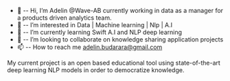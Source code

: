 - 👋  -- Hi, I’m Adelin @Wave-AB currently working in data as a manager for a products driven analytics team.
- 👀  -- I’m interested in Data | Machine learning | Nlp | A.I 
- 🌱  -- I’m currently learning Swift A.I and NLP deep learning
- 💞️  -- I’m looking to collaborate on knowledge sharing application projects
- 📫  -- How to reach me adelin.budarara@gmail.com

 My current project is an open based educational tool using state-of-the-art deep learning NLP models in order to democratize knowledge.

<!---
Wave-AB/Wave-AB is a ✨ special ✨ repository because its `README.md` (this file) appears on your GitHub profile.
You can click the Preview link to take a look at your changes.
--->
